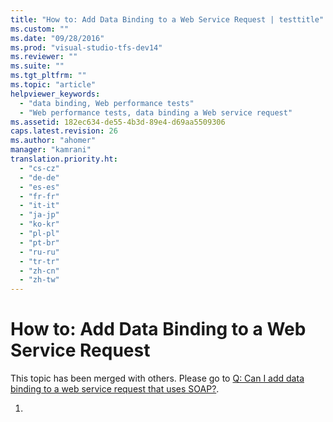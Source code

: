```yaml
---
title: "How to: Add Data Binding to a Web Service Request | testtitle"
ms.custom: ""
ms.date: "09/28/2016"
ms.prod: "visual-studio-tfs-dev14"
ms.reviewer: ""
ms.suite: ""
ms.tgt_pltfrm: ""
ms.topic: "article"
helpviewer_keywords: 
  - "data binding, Web performance tests"
  - "Web performance tests, data binding a Web service request"
ms.assetid: 182ec634-de55-4b3d-89e4-d69aa5509306
caps.latest.revision: 26
ms.author: "ahomer"
manager: "kamrani"
translation.priority.ht: 
  - "cs-cz"
  - "de-de"
  - "es-es"
  - "fr-fr"
  - "it-it"
  - "ja-jp"
  - "ko-kr"
  - "pl-pl"
  - "pt-br"
  - "ru-ru"
  - "tr-tr"
  - "zh-cn"
  - "zh-tw"
---
```

# How to: Add Data Binding to a Web Service Request
This topic has been merged with others. Please go to [Q: Can I add data binding to a web service request that uses SOAP?](../test/add-a-data-source-to-a-web-performance-test.md#AddingDataBindingWebTest_QA_WebServiceRequest).  
  
1.